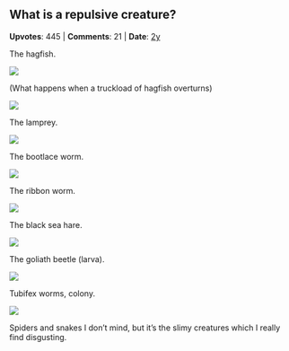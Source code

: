 ## What is a repulsive creature?
    
**Upvotes**: 445 | **Comments**: 21 | **Date**: [2y](https://www.quora.com/What-is-a-repulsive-creature/answer/Gary-Meaney)

The hagfish.

![](https://qph.fs.quoracdn.net/main-qimg-c81b254bdbb44f7202517a45748c9e5a-lq)

(What happens when a truckload of hagfish overturns)

![](https://qph.fs.quoracdn.net/main-qimg-d9cb886243be60e53f28823112766333-lq)

The lamprey.

![](https://qph.fs.quoracdn.net/main-qimg-6ba5888fd4632f81471a96525f2fbaf3-lq)

The bootlace worm.

![](https://qph.fs.quoracdn.net/main-qimg-d5736081dea14be3b8c9ad88db9277c5-lq)

The ribbon worm.

![](https://qph.fs.quoracdn.net/main-qimg-822d427897a6c9ab445e6b0142d02f23-lq)

The black sea hare.

![](https://qph.fs.quoracdn.net/main-qimg-59de6013e4ca711255e91a8c828c2392-lq)

The goliath beetle (larva).

![](https://qph.fs.quoracdn.net/main-qimg-b1e0246caef0c27f8c8285b1cb94fadb-lq)

Tubifex worms, colony.

![](https://qph.fs.quoracdn.net/main-qimg-28170b9c3e1751b92fff72beca4cbb7b-lq)

Spiders and snakes I don’t mind, but it’s the slimy creatures which I really find disgusting.

